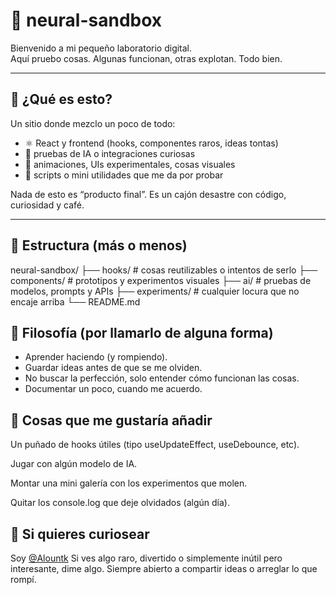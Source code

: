 # 🧠 neural-sandbox

Bienvenido a mi pequeño laboratorio digital.  
Aquí pruebo cosas. Algunas funcionan, otras explotan. Todo bien.

---

## 🌱 ¿Qué es esto?

Un sitio donde mezclo un poco de todo:
- ⚛️ React y frontend (hooks, componentes raros, ideas tontas)
- 🤖 pruebas de IA o integraciones curiosas
- 🎨 animaciones, UIs experimentales, cosas visuales
- 🧰 scripts o mini utilidades que me da por probar

Nada de esto es “producto final”. Es un cajón desastre con código, curiosidad y café.

---

## 📂 Estructura (más o menos)

neural-sandbox/
├── hooks/ # cosas reutilizables o intentos de serlo
├── components/ # prototipos y experimentos visuales
├── ai/ # pruebas de modelos, prompts y APIs
├── experiments/ # cualquier locura que no encaje arriba
└── README.md

## 🧠 Filosofía (por llamarlo de alguna forma)
- Aprender haciendo (y rompiendo).
- Guardar ideas antes de que se me olviden.
- No buscar la perfección, solo entender cómo funcionan las cosas.
- Documentar un poco, cuando me acuerdo.

## 🧩 Cosas que me gustaría añadir

Un puñado de hooks útiles (tipo useUpdateEffect, useDebounce, etc).

Jugar con algún modelo de IA.

Montar una mini galería con los experimentos que molen.

Quitar los console.log que deje olvidados (algún día).

## 💬 Si quieres curiosear

Soy [@Alountk](https://github.com/Alountk)
Si ves algo raro, divertido o simplemente inútil pero interesante, dime algo.
Siempre abierto a compartir ideas o arreglar lo que rompí.